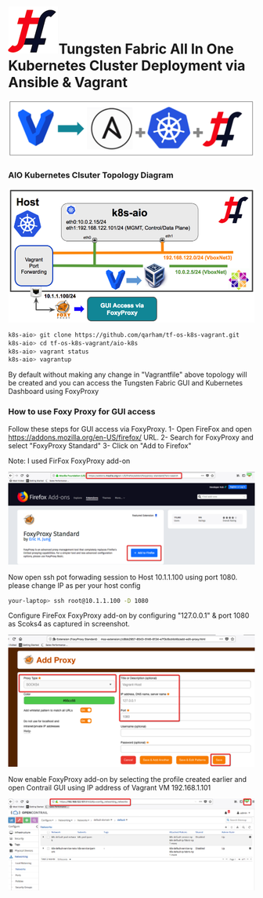 # ![alt text](/images/TF.png)Tungsten Fabric All In One Kubernetes Cluster Deployment via Ansible & Vagrant

![Web Console](/images/tf-k8s-ansible-main.png)

### AIO Kubernetes Clsuter Topology Diagram

![Web Console](/images/tf-aio-k8s-topology-1.png)

```bash
k8s-aio> git clone https://github.com/qarham/tf-os-k8s-vagrant.git
k8s-aio> cd tf-os-k8s-vagrant/aio-k8s
k8s-aio> vagrant status
k8s-aio> vagrantup
```

By default without making any change in "Vagrantfile" above topology will be created and you can access the Tungsten Fabric GUI and Kubernetes Dashboard using FoxyProxy

### How to use Foxy Proxy for GUI access

Follow these steps for GUI access via FoxyProxy.
1- Open FireFox and open https://addons.mozilla.org/en-US/firefox/ URL.
2- Search for FoxyProxy and select "FoxyProxy Standard"
3- Click on "Add to Firefox"


Note: I used FirFox FoxyProxy add-on


![Web Console](/images/FoxyProxy-Install.png)

Now open ssh pot forwading session to Host 10.1.1.100 using port 1080. please change IP as per your host config

```bash
your-laptop> ssh root@10.1.1.100 -D 1080
```

Configure FireFox FoxyProxy add-on by configuring "127.0.0.1" & port 1080 as Scoks4 as captured in screenshot. 

![Web Console](/images/FoxyProxy-Configure.png)

Now enable FoxyProxy add-on by selecting the profile created earlier and open Contrail GUI using IP address of Vagrant VM 192.168.1.101

![Web Console](/images/FoxyProxy-Contrail-GUI-k8s.png)